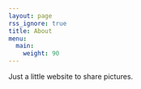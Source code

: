 ```yaml
---
layout: page
rss_ignore: true
title: About
menu:
  main:
    weight: 90
---
```


Just a little website to share pictures. 